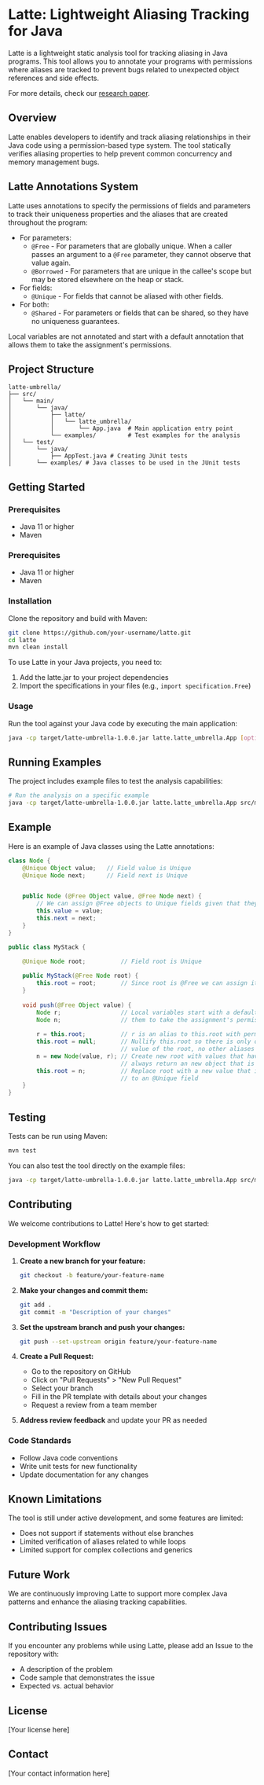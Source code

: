 # Latte: Lightweight Aliasing Tracking for Java

Latte is a lightweight static analysis tool for tracking aliasing in Java programs. This tool allows you to annotate your programs with permissions where aliases are tracked to prevent bugs related to unexpected object references and side effects.

For more details, check our [research paper](https://arxiv.org/pdf/2309.05637).

## Overview

Latte enables developers to identify and track aliasing relationships in their Java code using a permission-based type system. The tool statically verifies aliasing properties to help prevent common concurrency and memory management bugs.

## Latte Annotations System

Latte uses annotations to specify the permissions of fields and parameters to track their uniqueness properties and the aliases that are created throughout the program:

- For parameters:
  - `@Free` - For parameters that are globally unique. When a caller passes an argument to a `@Free` parameter, they cannot observe that value again.
  - `@Borrowed` - For parameters that are unique in the callee's scope but may be stored elsewhere on the heap or stack.
- For fields:
  - `@Unique` - For fields that cannot be aliased with other fields.
- For both:
  - `@Shared` - For parameters or fields that can be shared, so they have no uniqueness guarantees.

Local variables are not annotated and start with a default annotation that allows them to take the assignment's permissions.

## Project Structure

```
latte-umbrella/
├── src/
│   └── main/
│       └── java/
│           ├── latte/
│           │   └── latte_umbrella/
│           │       └── App.java  # Main application entry point
│           └── examples/         # Test examples for the analysis
│   └── test/
│       └── java/
│           ├── AppTest.java # Creating JUnit tests
│       └── examples/ # Java classes to be used in the JUnit tests

```

## Getting Started

### Prerequisites

- Java 11 or higher
- Maven

### Prerequisites

- Java 11 or higher
- Maven

### Installation

Clone the repository and build with Maven:

```bash
git clone https://github.com/your-username/latte.git
cd latte
mvn clean install
```

To use Latte in your Java projects, you need to:
1. Add the latte.jar to your project dependencies
2. Import the specifications in your files (e.g., `import specification.Free`)


### Usage

Run the tool against your Java code by executing the main application:

```bash
java -cp target/latte-umbrella-1.0.0.jar latte.latte_umbrella.App [options] <file-to-analyze>
```

## Running Examples

The project includes example files to test the analysis capabilities:

```bash
# Run the analysis on a specific example
java -cp target/latte-umbrella-1.0.0.jar latte.latte_umbrella.App src/main/java/examples/Example1.java
```

## Example

Here is an example of Java classes using the Latte annotations:

```java
class Node {
    @Unique Object value;   // Field value is Unique
    @Unique Node next;      // Field next is Unique


    public Node (@Free Object value, @Free Node next) {
        // We can assign @Free objects to Unique fields given that they have no aliases
        this.value = value; 
        this.next = next;
    }
}

public class MyStack {

    @Unique Node root;          // Field root is Unique		
    
    public MyStack(@Free Node root) {
        this.root = root;       // Since root is @Free we can assign it to root:@Unique		
    }
    
    void push(@Free Object value) {	
        Node r;                 // Local variables start with a default annotation that allows
        Node n;                 // them to take the assignment's permissions
        
        r = this.root; 			// r is an alias to this.root with permission @Unique
        this.root = null; 		// Nullify this.root so there is only one pointer to the 
                                // value of the root, no other aliases
        n = new Node(value, r); // Create new root with values that have no aliases. The constructors  
                                // always return an new object that is @Free 
        this.root = n; 			// Replace root with a new value that is @Free and so can be assigned 
                                // to an @Unique field
    }
}
```

## Testing

Tests can be run using Maven:

```bash
mvn test
```

You can also test the tool directly on the example files:

```bash
java -cp target/latte-umbrella-1.0.0.jar latte.latte_umbrella.App src/main/java/examples/MyStack.java
```

## Contributing

We welcome contributions to Latte! Here's how to get started:

### Development Workflow

1. **Create a new branch for your feature:**
   ```bash
   git checkout -b feature/your-feature-name
   ```

2. **Make your changes and commit them:**
   ```bash
   git add .
   git commit -m "Description of your changes"
   ```

3. **Set the upstream branch and push your changes:**
   ```bash
   git push --set-upstream origin feature/your-feature-name
   ```

4. **Create a Pull Request:**
   - Go to the repository on GitHub
   - Click on "Pull Requests" > "New Pull Request"
   - Select your branch
   - Fill in the PR template with details about your changes
   - Request a review from a team member

5. **Address review feedback** and update your PR as needed

### Code Standards

- Follow Java code conventions
- Write unit tests for new functionality
- Update documentation for any changes

## Known Limitations

The tool is still under active development, and some features are limited:

- Does not support if statements without else branches
- Limited verification of aliases related to while loops
- Limited support for complex collections and generics

## Future Work

We are continuously improving Latte to support more complex Java patterns and enhance the aliasing tracking capabilities.

## Contributing Issues

If you encounter any problems while using Latte, please add an Issue to the repository with:
- A description of the problem
- Code sample that demonstrates the issue
- Expected vs. actual behavior

## License

[Your license here]

## Contact

[Your contact information here]